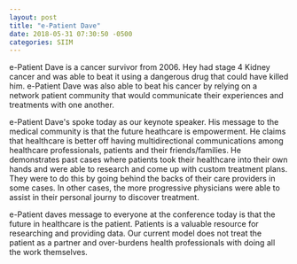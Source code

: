 ```yaml
---
layout: post
title: "e-Patient Dave" 
date: 2018-05-31 07:30:50 -0500
categories: SIIM 
---
```


e-Patient Dave is a cancer survivor from 2006. Hey had stage 4 Kidney cancer and was able to beat it using a dangerous drug that could have killed him. e-Patient Dave was also able to beat his cancer by relying on a network patient community that would communicate their experiences and treatments with one another. 

e-Patient Dave's spoke today as our keynote speaker. His message to the medical community is that the future heathcare is empowerment. He claims that healthcare is better off having multidirectional communications among healthcare professionals, patients and their friends/families. He demonstrates past cases where patients took their healthcare into their own hands and were able to research and come up with custom treatment plans. They were to do this by going behind the backs of their care providers in some cases. In other cases, the more progressive physicians were able to assist in their personal journy to discover treatment. 

e-Patient daves message to everyone at the conference today is that the future in healthcare is the patient. Patients is a valuable resource for researching and providing data. Our current model does not treat the patient as a partner and over-burdens  health professionals with doing all the work themselves. 
